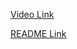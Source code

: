 [Video Link](https://drive.google.com/file/d/1sPIfnyaIIiPTj4L2XaDACtu4KgtXJIEy/view?usp=sharing)

[README Link](https://github.com/yuxinxu77/AC215_DataPets/blob/main/README.md)
